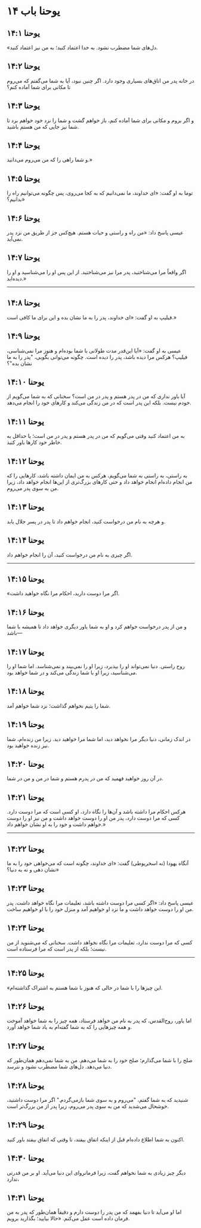 # یوحنا باب ۱۴

## یوحنا ۱۴:۱

«دل‌های شما مضطرب نشود. به خدا اعتماد کنید؛ به من نیز اعتماد کنید.

## یوحنا ۱۴:۲

در خانه پدر من اتاق‌های بسیاری وجود دارد. اگر چنین نبود، آیا به شما می‌گفتم که می‌روم تا مکانی برای شما آماده کنم؟

## یوحنا ۱۴:۳

و اگر بروم و مکانی برای شما آماده کنم، باز خواهم گشت و شما را نزد خود خواهم برد تا شما نیز جایی که من هستم باشید.

## یوحنا ۱۴:۴

و شما راهی را که من می‌روم می‌دانید.»

## یوحنا ۱۴:۵

توما به او گفت: «ای خداوند، ما نمی‌دانیم که به کجا می‌روی، پس چگونه می‌توانیم راه را بدانیم؟»

## یوحنا ۱۴:۶

عیسی پاسخ داد: «من راه و راستی و حیات هستم. هیچ‌کس جز از طریق من نزد پدر نمی‌آید.

## یوحنا ۱۴:۷

اگر واقعاً مرا می‌شناختید، پدر مرا نیز می‌شناختید. از این پس او را می‌شناسید و او را دیده‌اید.»

---

## یوحنا ۱۴:۸

فیلیپ به او گفت: «ای خداوند، پدر را به ما نشان بده و این برای ما کافی است.»

## یوحنا ۱۴:۹

عیسی به او گفت: «آیا این‌قدر مدت طولانی با شما بوده‌ام و هنوز مرا نمی‌شناسی، فیلیپ؟ هرکس مرا دیده باشد، پدر را دیده است. چگونه می‌توانی بگویی، "پدر را به ما نشان بده"؟

## یوحنا ۱۴:۱۰

آیا باور نداری که من در پدر هستم و پدر در من است؟ سخنانی که به شما می‌گویم از خودم نیست. بلکه این پدر است که در من زندگی می‌کند و کارهای خود را انجام می‌دهد.

## یوحنا ۱۴:۱۱

به من اعتماد کنید وقتی می‌گویم که من در پدر هستم و پدر در من است؛ یا حداقل به خاطر خود کارها باور کنید.

## یوحنا ۱۴:۱۲

به راستی، به راستی به شما می‌گویم، هرکس به من ایمان داشته باشد، کارهایی را که من انجام داده‌ام انجام خواهد داد و حتی کارهای بزرگ‌تری از این‌ها انجام خواهد داد، زیرا من به سوی پدر می‌روم.

## یوحنا ۱۴:۱۳

و هرچه به نام من درخواست کنید، انجام خواهم داد تا پدر در پسر جلال یابد.

## یوحنا ۱۴:۱۴

اگر چیزی به نام من درخواست کنید، آن را انجام خواهم داد.

---

## یوحنا ۱۴:۱۵

«اگر مرا دوست دارید، احکام مرا نگاه خواهید داشت.

## یوحنا ۱۴:۱۶

و من از پدر درخواست خواهم کرد و او به شما یاور دیگری خواهد داد تا همیشه با شما باشد—

## یوحنا ۱۴:۱۷

روح راستی. دنیا نمی‌تواند او را بپذیرد، زیرا او را نمی‌بیند و نمی‌شناسد. اما شما او را می‌شناسید، زیرا او با شما زندگی می‌کند و در شما خواهد بود.

## یوحنا ۱۴:۱۸

شما را یتیم نخواهم گذاشت؛ نزد شما خواهم آمد.

## یوحنا ۱۴:۱۹

در اندک زمانی، دنیا دیگر مرا نخواهد دید، اما شما مرا خواهید دید. زیرا من زنده‌ام، شما نیز زنده خواهید بود.

## یوحنا ۱۴:۲۰

در آن روز خواهید فهمید که من در پدرم هستم و شما در من و من در شما.

## یوحنا ۱۴:۲۱

هرکس احکام مرا داشته باشد و آن‌ها را نگاه دارد، او کسی است که مرا دوست دارد. کسی که مرا دوست دارد، پدر من او را دوست خواهد داشت و من نیز او را دوست خواهم داشت و خود را به او نشان خواهم داد.»

---

## یوحنا ۱۴:۲۲

آنگاه یهودا (نه اسخریوطی) گفت: «ای خداوند، چگونه است که می‌خواهی خود را به ما نشان دهی و نه به دنیا؟»

## یوحنا ۱۴:۲۳

عیسی پاسخ داد: «اگر کسی مرا دوست داشته باشد، تعلیمات مرا نگاه خواهد داشت. پدر من او را دوست خواهد داشت و ما نزد او خواهیم آمد و منزل خود را با او خواهیم ساخت.

## یوحنا ۱۴:۲۴

کسی که مرا دوست ندارد، تعلیمات مرا نگاه نخواهد داشت. سخنانی که می‌شنوید از من نیست؛ بلکه از پدر است که مرا فرستاده است.

---

## یوحنا ۱۴:۲۵

«این چیزها را با شما در حالی که هنوز با شما هستم به اشتراک گذاشته‌ام.

## یوحنا ۱۴:۲۶

اما یاور، روح‌القدس، که پدر به نام من خواهد فرستاد، همه چیز را به شما خواهد آموخت و همه چیزهایی را که به شما گفته‌ام به یاد شما خواهد آورد.

## یوحنا ۱۴:۲۷

صلح را با شما می‌گذارم؛ صلح خود را به شما می‌دهم. من به شما نمی‌دهم همان‌طور که دنیا می‌دهد. دل‌های شما مضطرب نشود و نترسد.

## یوحنا ۱۴:۲۸

شنیدید که به شما گفتم، "می‌روم و به سوی شما بازمی‌گردم." اگر مرا دوست داشتید، خوشحال می‌شدید که من به سوی پدر می‌روم، زیرا پدر از من بزرگ‌تر است.

## یوحنا ۱۴:۲۹

اکنون به شما اطلاع داده‌ام قبل از اینکه اتفاق بیفتد، تا وقتی که اتفاق بیفتد باور کنید.

## یوحنا ۱۴:۳۰

دیگر چیز زیادی به شما نخواهم گفت، زیرا فرمانروای این دنیا می‌آید. او بر من قدرتی ندارد،

## یوحنا ۱۴:۳۱

اما او می‌آید تا دنیا بفهمد که من پدر را دوست دارم و دقیقاً همان‌طور که پدر به من فرمان داده است عمل می‌کنم. «حالا بیایید؛ بگذارید برویم.
